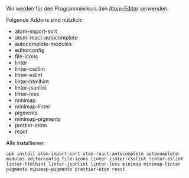 Wir werden für den Programmierkurs den [Atom-Editor](https://atom.io/) verwenden.



Folgende Addons sind nützlich:

* atom-import-sort
* atom-react-autocomplete
* autocomplete-modules
* editorconfig
* file-icons
* linter
* linter-csslint
* linter-eslint
* linter-htmlhint
* linter-jsonlint
* linter-less
* minimap
* minimap-linter
* pigments
* minimap-pigments
* prettier-atom
* react

Alle installieren:

`apm install atom-import-sort atom-react-autocomplete autocomplete-modules editorconfig file-icons linter linter-csslint linter-eslint linter-htmlhint linter-jsonlint linter-less minimap minimap-linter pigments minimap-pigments prettier-atom react`

































